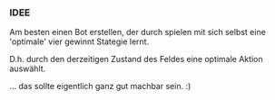 ### IDEE

Am besten einen Bot erstellen, der durch spielen mit sich selbst eine 'optimale' vier gewinnt Stategie lernt.

D.h. durch den derzeitigen Zustand des Feldes eine optimale Aktion auswählt. 

... das sollte eigentlich ganz gut machbar sein. :)
